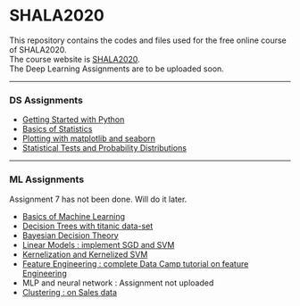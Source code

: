 # SHALA2020
This repository contains the codes and files used for the free online course of SHALA2020.  
The course website is [SHALA2020](shala2020.github.io).  
The Deep Learning Assignments are to be uploaded soon.  

----
### DS Assignments

* [Getting Started with Python](https://github.com/soham2109/SHALA2020/blob/master/DataScience/soham_naha_DS_assign1.html)
* [Basics of Statistics](https://github.com/soham2109/SHALA2020/blob/master/DataScience/soham_naha_DS_assign2.html)
* [Plotting with matplotlib and seaborn](https://github.com/soham2109/SHALA2020/blob/master/DataScience/soham_naha_DS_assign3.html)
* [Statistical Tests and Probability Distributions](https://github.com/soham2109/SHALA2020/blob/master/DataScience/soham_naha_DS_assign4.html)



----

### ML Assignments

Assignment 7 has not been done. Will do it later.

* [Basics of Machine Learning](https://github.com/soham2109/SHALA2020/blob/master/MachineLearning/soham_naha_ML_Assignment1.html)
* [Decision Trees with titanic data-set](https://github.com/soham2109/SHALA2020/blob/master/MachineLearning/soham_naha_ML_Assignment2.html)
* [Bayesian Decision Theory](https://github.com/soham2109/SHALA2020/blob/master/MachineLearning/soham_naha_ML_Assignment3.html)
* [Linear Models : implement SGD and SVM](https://github.com/soham2109/SHALA2020/blob/master/MachineLearning/soham_naha_ML_Assignment4.html)
* [Kernelization and Kernelized SVM](https://github.com/soham2109/SHALA2020/blob/master/MachineLearning/soham_naha_ML_Assignment5.html)
* [Feature Engineering : complete Data Camp tutorial on feature Engineering](https://github.com/soham2109/SHALA2020/blob/master/MachineLearning/soham_naha_ML_Assignment6.html)
* MLP and neural network : Assignment not uploaded
* [Clustering : on Sales data](https://github.com/soham2109/SHALA2020/blob/master/MachineLearning/soham_naha_ML_Assignment9.html)


